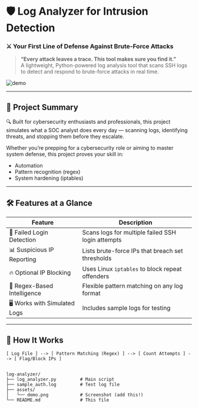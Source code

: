 # 🛡️ Log Analyzer for Intrusion Detection
### ⚔️ Your First Line of Defense Against Brute-Force Attacks

> **“Every attack leaves a trace. This tool makes sure you find it.”**  
A lightweight, Python-powered log analysis tool that scans SSH logs to detect and respond to brute-force attacks in real time.

![demo](assets/demo.png)

---

## 🚀 Project Summary

🔍 Built for cybersecurity enthusiasts and professionals, this project simulates what a SOC analyst does every day — scanning logs, identifying threats, and stopping them before they escalate.

Whether you’re prepping for a cybersecurity role or aiming to master system defense, this project proves your skill in:
- Automation
- Pattern recognition (regex)
- System hardening (iptables)

---

## 🛠️ Features at a Glance

| Feature                        | Description                                       |
|-------------------------------|---------------------------------------------------|
| 🚫 Failed Login Detection      | Scans logs for multiple failed SSH login attempts |
| 📊 Suspicious IP Reporting     | Lists brute-force IPs that breach set thresholds  |
| 🔥 Optional IP Blocking        | Uses Linux `iptables` to block repeat offenders   |
| 🧠 Regex-Based Intelligence     | Flexible pattern matching on any log format       |
| 🖥️ Works with Simulated Logs  | Includes sample logs for testing                  |

---

## 🧪 How It Works

```plaintext
[ Log File ] --> [ Pattern Matching (Regex) ] --> [ Count Attempts ] --> [ Flag/Block IPs ]


log-analyzer/
├── log_analyzer.py         # Main script
├── sample_auth.log         # Test log file
├── assets/
│   └── demo.png            # Screenshot (add this!)
└── README.md               # This file
